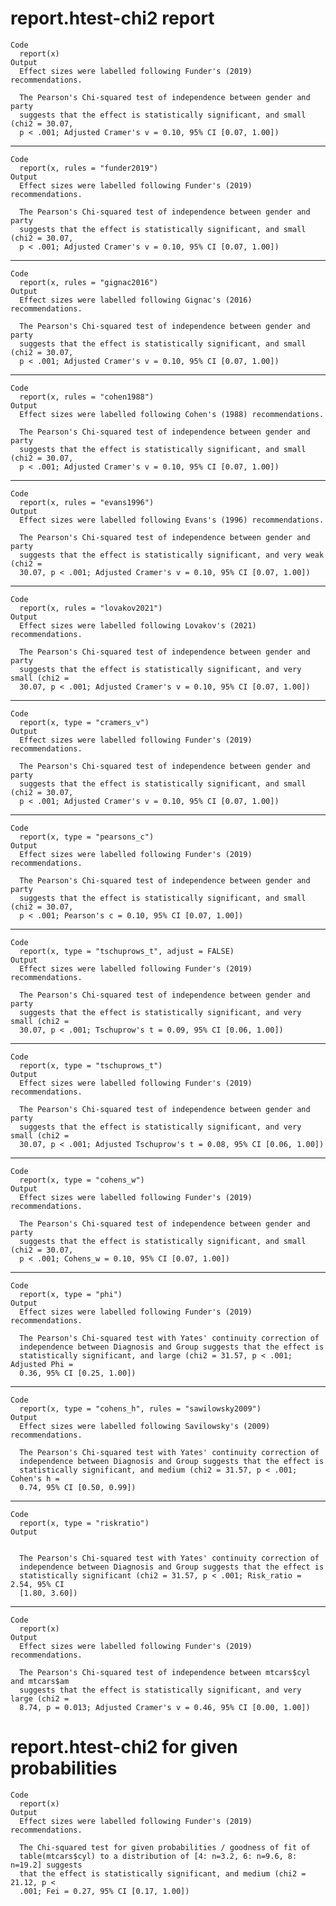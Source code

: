 # report.htest-chi2 report

    Code
      report(x)
    Output
      Effect sizes were labelled following Funder's (2019) recommendations.
      
      The Pearson's Chi-squared test of independence between gender and party
      suggests that the effect is statistically significant, and small (chi2 = 30.07,
      p < .001; Adjusted Cramer's v = 0.10, 95% CI [0.07, 1.00])

---

    Code
      report(x, rules = "funder2019")
    Output
      Effect sizes were labelled following Funder's (2019) recommendations.
      
      The Pearson's Chi-squared test of independence between gender and party
      suggests that the effect is statistically significant, and small (chi2 = 30.07,
      p < .001; Adjusted Cramer's v = 0.10, 95% CI [0.07, 1.00])

---

    Code
      report(x, rules = "gignac2016")
    Output
      Effect sizes were labelled following Gignac's (2016) recommendations.
      
      The Pearson's Chi-squared test of independence between gender and party
      suggests that the effect is statistically significant, and small (chi2 = 30.07,
      p < .001; Adjusted Cramer's v = 0.10, 95% CI [0.07, 1.00])

---

    Code
      report(x, rules = "cohen1988")
    Output
      Effect sizes were labelled following Cohen's (1988) recommendations.
      
      The Pearson's Chi-squared test of independence between gender and party
      suggests that the effect is statistically significant, and small (chi2 = 30.07,
      p < .001; Adjusted Cramer's v = 0.10, 95% CI [0.07, 1.00])

---

    Code
      report(x, rules = "evans1996")
    Output
      Effect sizes were labelled following Evans's (1996) recommendations.
      
      The Pearson's Chi-squared test of independence between gender and party
      suggests that the effect is statistically significant, and very weak (chi2 =
      30.07, p < .001; Adjusted Cramer's v = 0.10, 95% CI [0.07, 1.00])

---

    Code
      report(x, rules = "lovakov2021")
    Output
      Effect sizes were labelled following Lovakov's (2021) recommendations.
      
      The Pearson's Chi-squared test of independence between gender and party
      suggests that the effect is statistically significant, and very small (chi2 =
      30.07, p < .001; Adjusted Cramer's v = 0.10, 95% CI [0.07, 1.00])

---

    Code
      report(x, type = "cramers_v")
    Output
      Effect sizes were labelled following Funder's (2019) recommendations.
      
      The Pearson's Chi-squared test of independence between gender and party
      suggests that the effect is statistically significant, and small (chi2 = 30.07,
      p < .001; Adjusted Cramer's v = 0.10, 95% CI [0.07, 1.00])

---

    Code
      report(x, type = "pearsons_c")
    Output
      Effect sizes were labelled following Funder's (2019) recommendations.
      
      The Pearson's Chi-squared test of independence between gender and party
      suggests that the effect is statistically significant, and small (chi2 = 30.07,
      p < .001; Pearson's c = 0.10, 95% CI [0.07, 1.00])

---

    Code
      report(x, type = "tschuprows_t", adjust = FALSE)
    Output
      Effect sizes were labelled following Funder's (2019) recommendations.
      
      The Pearson's Chi-squared test of independence between gender and party
      suggests that the effect is statistically significant, and very small (chi2 =
      30.07, p < .001; Tschuprow's t = 0.09, 95% CI [0.06, 1.00])

---

    Code
      report(x, type = "tschuprows_t")
    Output
      Effect sizes were labelled following Funder's (2019) recommendations.
      
      The Pearson's Chi-squared test of independence between gender and party
      suggests that the effect is statistically significant, and very small (chi2 =
      30.07, p < .001; Adjusted Tschuprow's t = 0.08, 95% CI [0.06, 1.00])

---

    Code
      report(x, type = "cohens_w")
    Output
      Effect sizes were labelled following Funder's (2019) recommendations.
      
      The Pearson's Chi-squared test of independence between gender and party
      suggests that the effect is statistically significant, and small (chi2 = 30.07,
      p < .001; Cohens_w = 0.10, 95% CI [0.07, 1.00])

---

    Code
      report(x, type = "phi")
    Output
      Effect sizes were labelled following Funder's (2019) recommendations.
      
      The Pearson's Chi-squared test with Yates' continuity correction of
      independence between Diagnosis and Group suggests that the effect is
      statistically significant, and large (chi2 = 31.57, p < .001; Adjusted Phi =
      0.36, 95% CI [0.25, 1.00])

---

    Code
      report(x, type = "cohens_h", rules = "sawilowsky2009")
    Output
      Effect sizes were labelled following Savilowsky's (2009) recommendations.
      
      The Pearson's Chi-squared test with Yates' continuity correction of
      independence between Diagnosis and Group suggests that the effect is
      statistically significant, and medium (chi2 = 31.57, p < .001; Cohen's h =
      0.74, 95% CI [0.50, 0.99])

---

    Code
      report(x, type = "riskratio")
    Output
      
      
      The Pearson's Chi-squared test with Yates' continuity correction of
      independence between Diagnosis and Group suggests that the effect is
      statistically significant (chi2 = 31.57, p < .001; Risk_ratio = 2.54, 95% CI
      [1.80, 3.60])

---

    Code
      report(x)
    Output
      Effect sizes were labelled following Funder's (2019) recommendations.
      
      The Pearson's Chi-squared test of independence between mtcars$cyl and mtcars$am
      suggests that the effect is statistically significant, and very large (chi2 =
      8.74, p = 0.013; Adjusted Cramer's v = 0.46, 95% CI [0.00, 1.00])

# report.htest-chi2 for given probabilities

    Code
      report(x)
    Output
      Effect sizes were labelled following Funder's (2019) recommendations.
      
      The Chi-squared test for given probabilities / goodness of fit of
      table(mtcars$cyl) to a distribution of [4: n=3.2, 6: n=9.6, 8: n=19.2] suggests
      that the effect is statistically significant, and medium (chi2 = 21.12, p <
      .001; Fei = 0.27, 95% CI [0.17, 1.00])

